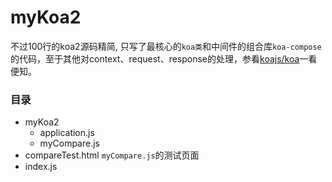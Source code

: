 # myKoa2
不过100行的koa2源码精简, 只写了最核心的`koa类`和中间件的组合库`koa-compose`的代码，至于其他对context、request、response的处理，参看[koajs/koa](https://github.com/koajs/koa)一看便知。

### 目录
- myKoa2
  - application.js
  - myCompare.js
- compareTest.html `myCompare.js`的测试页面
- index.js 



